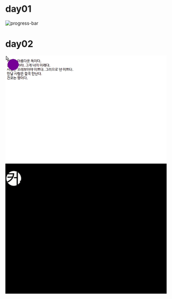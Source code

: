 # day01
![progress-bar](trainingCSS/images/css_hover.gif)

# day02
![mouseEffect](trainingCSS/images/mouseEffect.gif)
![mouseEffect1](trainingCSS/images/mouseEffect1.gif)
